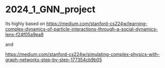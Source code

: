 # 2024_1_GNN_project

Its highly based on https://medium.com/stanford-cs224w/learning-complex-dynamics-of-particle-interactions-through-a-social-dynamics-lens-f24f05a9ea8

and


https://medium.com/stanford-cs224w/simulating-complex-physics-with-graph-networks-step-by-step-177354cb9b05
